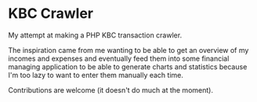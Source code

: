 # KBC Crawler

My attempt at making a PHP KBC transaction crawler.

The inspiration came from me wanting to be able to get an overview of my incomes and expenses and eventually feed them into some financial managing application to be able to generate charts and statistics because I'm too lazy to want to enter them manually each time.


Contributions are welcome (it doesn't do much at the moment).